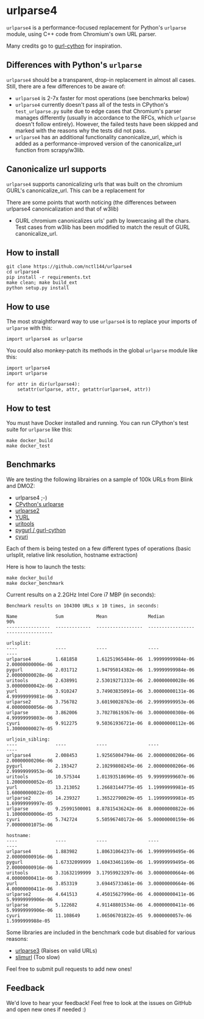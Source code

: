 # urlparse4

`urlparse4` is a performance-focused replacement for Python's `urlparse` module, using C++ code from Chromium's own URL parser.

Many credits go to [gurl-cython](https://github.com/Preetwinder/gurl-cython) for inspiration.

## Differences with Python's `urlparse`

`urlparse4` should be a transparent, drop-in replacement in almost all cases. Still, there are a few differences to be aware of:

 - `urlparse4` is 2-7x faster for most operations (see benchmarks below)
 - `urlparse4` currently doesn't pass all of the tests in CPython's `test_urlparse.py` suite due to edge cases that Chromium's parser manages differently (usually in accordance to the RFCs, which `urlparse` doesn't follow entirely). However, the failed tests have been skipped and marked with the reasons why the tests did not pass.
 - `urlparse4` has an additional functionality canonicalize_url, which is added as a performance-improved version of the canonicalize_url function from scrapy/w3lib.

## Canonicalize url supports

`urlparse4` supports canonicalizing urls that was built on the chromium GURL's canonicalize_url. This can be a replacement for

There are some points that worth noticing (the differences between urlparse4 canonicalization and that of w3lib)
+ GURL chromium canonicalizes urls' path by lowercasing all the chars. Test cases from w3lib has been modified to match the result of GURL canonicalize_url.

## How to install

```
git clone https://github.com/nctl144/urlparse4
cd urlparse4
pip install -r requirements.txt
make clean; make build_ext
python setup.py install
```

## How to use

The most straightforward way to use `urlparse4` is to replace your imports of `urlparse` with this:

```
import urlparse4 as urlparse
```

You could also monkey-patch its methods in the global `urlparse` module like this:

```
import urlparse4
import urlparse

for attr in dir(urlparse4):
	setattr(urlparse, attr, getattr(urlparse4, attr))

```

## How to test

You must have Docker installed and running. You can run CPython's test suite for `urlparse` like this:

```
make docker_build
make docker_test
```

## Benchmarks

We are testing the following librairies on a sample of 100k URLs from Blink and DMOZ:

 - urlparse4 ;-)
 - [CPython's urlparse](https://github.com/python/cpython/blob/2.7/Lib/urlparse.py)
 - [urlparse2](https://github.com/mwhooker/urlparse2)
 - [YURL](http://github.com/homm/yurl/)
 - [uritools](https://github.com/tkem/uritools)
 - [pygurl / gurl-cython](https://github.com/Preetwinder/gurl-cython)
 - [cyuri](https://github.com/mitghi/cyuri)

Each of them is being tested on a few different types of operations (basic urlsplit, relative link resolution, hostname extraction)

Here is how to launch the tests:

```
make docker_build
make docker_benchmark
```

Current results on a 2.2GHz Intel Core i7 MBP (in seconds):

```
Benchmark results on 104300 URLs x 10 times, in seconds:

Name              Sum            Mean               Median             90%
----------------  -------------  -----------------  -----------------  -----------------

urlsplit:
----              ----           ----               ----               ----
urlparse4         1.681858       1.61251965484e-06  1.99999999984e-06  2.00000000006e-06
pygurl            2.031712       1.94795014382e-06  1.99999999984e-06  2.00000000028e-06
uritools          2.638991       2.53019271333e-06  2.00000000028e-06  3.00000000042e-06
yurl              3.910247       3.74903835091e-06  3.00000000131e-06  4.99999999981e-06
urlparse2         3.756782       3.60190028763e-06  2.99999999953e-06  4.00000000056e-06
urlparse          3.862006       3.70278619367e-06  3.00000000308e-06  4.99999999803e-06
cyuri             9.912275       9.50361936721e-06  8.00000000112e-06  1.30000000027e-05

urljoin_sibling:
----              ----           ----               ----               ----
urlparse4         2.008453       1.92565004794e-06  2.00000000206e-06  2.00000000206e-06
pygurl            2.193427       2.10299808245e-06  2.00000000206e-06  2.99999999953e-06
uritools          10.575344      1.01393518696e-05  9.99999999607e-06  1.20000000052e-05
yurl              13.213052      1.26683144775e-05  1.19999999981e-05  1.60000000022e-05
urlparse2         14.239327      1.36522790029e-05  1.19999999981e-05  1.69999999997e-05
urlparse          9.25991500001  8.87815436242e-06  8.00000000822e-06  1.10000000006e-05
cyuri             5.742724       5.50596740172e-06  5.00000000159e-06  7.00000001075e-06

hostname:
----              ----           ----               ----               ----
urlparse4         1.883982       1.80631064237e-06  1.99999999495e-06  2.00000000916e-06
pygurl            1.67332099999  1.60433461169e-06  1.99999999495e-06  2.00000000916e-06
uritools          3.31632199999  3.17959923297e-06  3.00000000664e-06  4.00000000411e-06
yurl              3.853319       3.69445733461e-06  3.00000000664e-06  4.00000000411e-06
urlparse2         4.641513       4.45015627996e-06  4.00000000411e-06  5.99999999906e-06
urlparse          5.122682       4.91148801534e-06  4.00000000411e-06  5.99999999906e-06
cyuri             11.108649      1.06506701822e-05  9.0000000057e-06   1.5999999988e-05
```

Some libraries are included in the benchmark code but disabled for various reasons:

 - [urlparse3](https://pypi.python.org/pypi/urlparse3/) (Raises on valid URLs)
 - [slimurl](https://github.com/mosquito/slimurl) (Too slow)

Feel free to submit pull requests to add new ones!

## Feedback

We'd love to hear your feedback! Feel free to look at the issues on GitHub and open new ones if needed :)

